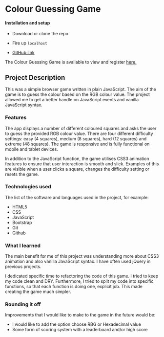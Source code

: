 
# Colour Guessing Game

#### Installation and setup

- Download or clone the repo
- Fire up `localhost`

- [GitHub link](https://github.com/timrooke1991/colour-picker)

The Colour Guessing Game is available to view and register [here.](https://calm-peak-80180.herokuapp.com/)

## Project Description

This was a simple browser game written in plain JavaScript. The aim of the game is to guess the colour based on the RGB colour value. The project allowed me to get a better handle on JavaScript events and vanilla JavaScript syntax.

### [](https://github.com/timrooke1991/colour-picker#features)Features

The app displays a number of different coloured squares and asks the user to guess the provided RGB colour value. There are four different difficulty settings: easy (4 squares), medium (8 squares), hard (12 squares) and extreme (48 squares). The game is responsive and is fully functional on mobile and tablet devices.

In addition to the JavaScript function, the game utilises CSS3 animation features to ensure that user interaction is smooth and slick. Examples of this are visible when a user clicks a square, changes the difficulty setting or resets the game.


### [](https://github.com/timrooke1991/colour-picker#technologies-used)Technologies used

The list of the software and languages used in the project, for example:

- HTML5
- CSS
- JavaScript
- Bootstrap
- Git
- Github

### [](https://github.com/timrooke1991/colour-picker#challenges-faced)What I learned

The main benefit for me of this project was understanding more about CSS3 animation and also vanilla JavaScript syntax. I have often used jQuery in previous projects.

I dedicated specific time to refactoring the code of this game. I tried to keep my code clean and DRY. Furthermore, I tried to split my code into specific functions, so that each function is doing one, explicit job. This made creating the game much simpler.

### [](https://github.com/timrooke1991/colour-picker#rounding-it-off)Rounding it off

Improvements that I would like to make to the game in the future would be:

- I would like to add the option choose RBG or Hexadecimal value
- Some form of scoring system with a leaderboard and/or high score
